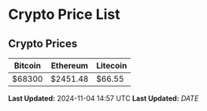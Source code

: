 # Crypto Price List

## Crypto Prices
| Bitcoin | Ethereum | Litecoin |
| ------- | -------- | -------- |
| $68300 | $2451.48 | $66.55 |
**Last Updated:** 2024-11-04 14:57 UTC
**Last Updated:** $DATE$
